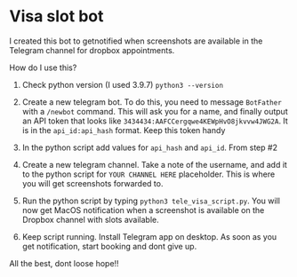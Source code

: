# Visa slot bot

I created this bot to getnotified when screenshots are available in the Telegram channel for dropbox appointments. 

How do I use this?

1. Check python version (I used 3.9.7)
`python3 --version`

2. Create a new telegram bot. To do this, you need to message `BotFather` with a `/newbot` command. This will ask you for a name, and finally output an API token that looks like `3434434:AAFCCergqwe4KEWpHvO8jkvvw4JWG2A`. It is in the `api_id:api_hash` format. Keep this token handy

3. In the python script add values for `api_hash` and `api_id`. From step #2

4. Create a new telegram channel. Take a note of the username, and add it to the python script for `YOUR CHANNEL HERE` placeholder. This is where you will get screenshots forwarded to. 

5. Run the python script by typing `python3 tele_visa_script.py`. You will now get MacOS notification when a screenshot is available on the Dropbox channel with slots available. 

6. Keep script running. Install Telegram app on desktop. As soon as you get notification, start booking and dont give up. 

All the best, dont loose hope!!
